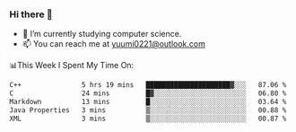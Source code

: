 ### Hi there 👋

- 📕 I’m currently studying computer science.
- 📫 You can reach me at yuumi0221@outlook.com


📊This Week I Spent My Time On:
<!--START_SECTION:waka-->

```txt
C++               5 hrs 19 mins   █████████████████████▓░░░   87.06 %
C                 24 mins         █▓░░░░░░░░░░░░░░░░░░░░░░░   06.80 %
Markdown          13 mins         █░░░░░░░░░░░░░░░░░░░░░░░░   03.64 %
Java Properties   3 mins          ▒░░░░░░░░░░░░░░░░░░░░░░░░   00.88 %
XML               3 mins          ▒░░░░░░░░░░░░░░░░░░░░░░░░   00.87 %
```

<!--END_SECTION:waka-->

<!--
**Yuumi0221/Yuumi0221** is a ✨ _special_ ✨ repository because its `README.md` (this file) appears on your GitHub profile.

Here are some ideas to get you started:

- 🔭 I’m currently working on ...
- 🌱 I’m currently learning ...
- 👯 I’m looking to collaborate on ...
- 🤔 I’m looking for help with ...
- 💬 Ask me about ...
- 📫 How to reach me: ...
- 😄 Pronouns: ...
- ⚡ Fun fact: ...
-->
